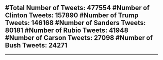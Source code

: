 #Total Number of Tweets: 477554 
#Number of Clinton Tweets: 157890
#Number of Trump Tweets: 146168
#Number of Sanders Tweets: 80181
#Number of Rubio Tweets: 41948
#Number of Carson Tweets: 27098
#Number of Bush Tweets: 24271
---
---
